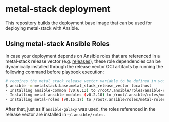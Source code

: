 # metal-stack deployment

This repository builds the deployment base image that can be used for deploying metal-stack with Ansible.

## Using metal-stack Ansible Roles

In case your deployment depends on Ansible roles that are referenced in a metal-stack release vector (e.g. [releases](https://github.com/metal-stack/releases)), these role dependencies can be dynamically installed through the release vector OCI artifacts by running the following command before playbook execution:

```bash
# requires the metal_stack_release_vector variable to be defined in your ansible variables
$ ansible -m metalstack.base.metal_stack_release_vector localhost
- Installing ansible-common (v0.6.13) to /root/.ansible/roles/ansible-common
- Installing metal-ansible-modules (v0.2.10) to /root/.ansible/roles/metal-ansible-modules
- Installing metal-roles (v0.15.17) to /root/.ansible/roles/metal-roles
```

After that, just as if `ansible-galaxy` was used, the roles referenced in the release vector are installed in `~/.ansible/roles`.
